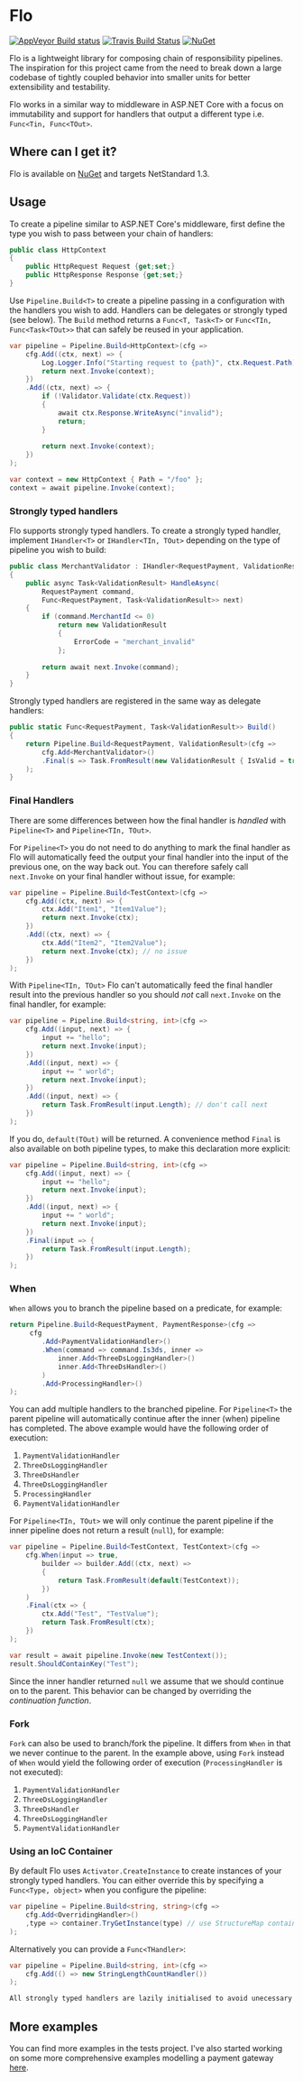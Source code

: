 # Flo

[![AppVeyor Build status](https://ci.appveyor.com/api/projects/status/bgqvqvydhh14gk2e?svg=true)](https://ci.appveyor.com/project/benfoster/flo) [![Travis Build Status](https://travis-ci.org/benfoster/Flo.svg?branch=master)](https://travis-ci.org/benfoster/Flo) [![NuGet](https://img.shields.io/nuget/v/Flo.svg)](https://www.nuget.org/packages/Flo)

Flo is a lightweight library for composing chain of responsibility pipelines. The inspiration for this project came from the need to break down a large codebase of tightly coupled behavior into smaller units for better extensibility and testability.

Flo works in a similar way to middleware in ASP.NET Core with a focus on immutability and support for handlers that output a different type i.e. `Func<Tin, Func<TOut>`.

## Where can I get it?

Flo is available on [NuGet](https://www.nuget.org/packages/Flo) and targets NetStandard 1.3.

## Usage

To create a pipeline similar to ASP.NET Core's middleware, first define the type you wish to pass between your chain of handlers:

```c#
public class HttpContext
{
    public HttpRequest Request {get;set;}
    public HttpResponse Response {get;set;}
}
```

Use `Pipeline.Build<T>` to create a pipeline passing in a configuration with the handlers you wish to add. Handlers can be delegates or strongly typed (see below). The `Build` method returns a `Func<T, Task<T>` or `Func<TIn, Func<Task<TOut>>` that can safely be reused in your application.

```c#
var pipeline = Pipeline.Build<HttpContext>(cfg =>
    cfg.Add((ctx, next) => {
        Log.Logger.Info("Starting request to {path}", ctx.Request.Path);
        return next.Invoke(context);
    })
    .Add((ctx, next) => {
        if (!Validator.Validate(ctx.Request)) 
		{
			await ctx.Response.WriteAsync("invalid");
			return;
		}
		
        return next.Invoke(context);
    })
);

var context = new HttpContext { Path = "/foo" };
context = await pipeline.Invoke(context);
```

### Strongly typed handlers

Flo supports strongly typed handlers. To create a strongly typed handler, implement `IHandler<T>` or `IHandler<TIn, TOut>` depending on the type of pipeline you wish to build:

```c#
public class MerchantValidator : IHandler<RequestPayment, ValidationResult>
{
    public async Task<ValidationResult> HandleAsync(
        RequestPayment command, 
        Func<RequestPayment, Task<ValidationResult>> next)
    {
        if (command.MerchantId <= 0)
            return new ValidationResult
            {
                ErrorCode = "merchant_invalid"
            };
        
        return await next.Invoke(command);
    }
}
```

Strongly typed handlers are registered in the same way as delegate handlers:

```c#
public static Func<RequestPayment, Task<ValidationResult>> Build()
{
	return Pipeline.Build<RequestPayment, ValidationResult>(cfg =>
		cfg.Add<MerchantValidator>()
		.Final(s => Task.FromResult(new ValidationResult { IsValid = true }))
	);
}
```

### Final Handlers 

There are some differences between how the final handler is _handled_ with `Pipeline<T>` and `Pipeline<TIn, TOut>`.

For `Pipeline<T>` you do not need to do anything to mark the final handler as Flo will automatically feed the output your final handler into the input of the previous one, on the way back out. You can therefore safely call `next.Invoke` on your final handler without issue, for example:

```c#
var pipeline = Pipeline.Build<TestContext>(cfg =>
	cfg.Add((ctx, next) => {
		ctx.Add("Item1", "Item1Value");
		return next.Invoke(ctx);
	})
	.Add((ctx, next) => {
		ctx.Add("Item2", "Item2Value");
		return next.Invoke(ctx); // no issue
	})
);
```

With `Pipeline<TIn, TOut>` Flo can't automatically feed the final handler result into the previous handler so you should _not_ call `next.Invoke` on the final handler, for example:

```c#
var pipeline = Pipeline.Build<string, int>(cfg =>
	cfg.Add((input, next) => {
		input += "hello";
		return next.Invoke(input);
	})
	.Add((input, next) => {
		input += " world";
		return next.Invoke(input);
	})
	.Add((input, next) => {
		return Task.FromResult(input.Length); // don't call next
	})
);
```

If you do, `default(TOut)` will be returned. A convenience method `Final` is also available on both pipeline types, to make this declaration more explicit:

```c#
var pipeline = Pipeline.Build<string, int>(cfg =>
	cfg.Add((input, next) => {
		input += "hello";
		return next.Invoke(input);
	})
	.Add((input, next) => {
		input += " world";
		return next.Invoke(input);
	})
	.Final(input => {
		return Task.FromResult(input.Length); 
	})
);
```

### When

`When` allows you to branch the pipeline based on a predicate, for example:

```c#
return Pipeline.Build<RequestPayment, PaymentResponse>(cfg =>
	 cfg
		.Add<PaymentValidationHandler>() 
		.When(command => command.Is3ds, inner => 
			inner.Add<ThreeDsLoggingHandler>() 
			inner.Add<ThreeDsHandler>() 
		)
		.Add<ProcessingHandler>() 
);
```

You can add multiple handlers to the branched pipeline. For `Pipeline<T>` the parent pipeline will automatically continue after the inner (when) pipeline has completed. The above example would have the following order of execution:

1. `PaymentValidationHandler`
2. `ThreeDsLoggingHandler`
3. `ThreeDsHandler`
4. `ThreeDsLoggingHandler`
5. `ProcessingHandler`
6. `PaymentValidationHandler`

For `Pipeline<TIn, TOut>` we will only continue the parent pipeline if the inner pipeline does not return a result (`null`), for example:

```c#
var pipeline = Pipeline.Build<TestContext, TestContext>(cfg =>
	cfg.When(input => true,
		builder => builder.Add((ctx, next) =>
		{
			return Task.FromResult(default(TestContext));
		})
	)
	.Final(ctx => {
		ctx.Add("Test", "TestValue");
		return Task.FromResult(ctx);
	})
);

var result = await pipeline.Invoke(new TestContext());
result.ShouldContainKey("Test");
```

Since the inner handler returned `null` we assume that we should continue on to the parent. This behavior can be changed by overriding the _continuation function_.

### Fork

`Fork` can also be used to branch/fork the pipeline. It differs from `When` in that we never continue to the parent. In the example above, using `Fork` instead of `When` would yield the following order of execution (`ProcessingHandler` is not executed):

1. `PaymentValidationHandler`
2. `ThreeDsLoggingHandler`
3. `ThreeDsHandler`
4. `ThreeDsLoggingHandler`
5. `PaymentValidationHandler`

### Using an IoC Container 

By default Flo uses `Activator.CreateInstance` to create instances of your strongly typed handlers. You can either override this by specifying a `Func<Type, object>` when you configure the pipeline:

```c#
var pipeline = Pipeline.Build<string, string>(cfg =>
	cfg.Add<OverridingHandler>()
	,type => container.TryGetInstance(type) // use StructureMap container
); 
```

Alternatively you can provide a `Func<THandler>`:

```c#
var pipeline = Pipeline.Build<string, int>(cfg =>
	cfg.Add(() => new StringLengthCountHandler())
);

All strongly typed handlers are lazily initialised to avoid unecessary overhead if a path in the pipeline is not hit.
```

## More examples

You can find more examples in the tests project. I've also started working on some more comprehensive examples modelling a payment gateway [here](https://github.com/benfoster/Flo/tree/samples).
